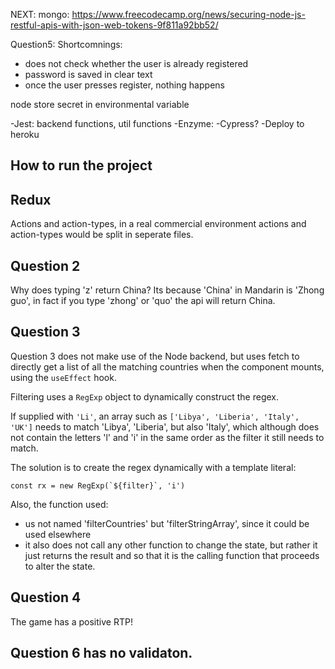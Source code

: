 NEXT:
mongo: https://www.freecodecamp.org/news/securing-node-js-restful-apis-with-json-web-tokens-9f811a92bb52/


Question5: Shortcomnings:
- does not check whether the user is already registered
- password is saved in clear text
- once the user presses register, nothing happens

node store secret in environmental variable

-Jest: backend functions, util functions
-Enzyme:
-Cypress?
-Deploy to heroku




## How to run the project

## Redux

Actions and action-types, in a real commercial environment actions and action-types would be split in seperate files.

## Question 2

Why does typing 'z' return China? Its because 'China' in Mandarin is 'Zhong guo', in fact if you type 'zhong' or 'quo' the api will return China.

## Question 3

Question 3 does not make use of the Node backend, but uses fetch to directly get a list of all the matching countries when the component mounts, using the `useEffect` hook.

Filtering uses a `RegExp` object to dynamically construct the regex. 

If supplied with `'Li'`, an array such as `['Libya', 'Liberia', 'Italy', 'UK']` needs to match 'Libya', 'Liberia', but also 'Italy', which although does not contain the letters 'l' and 'i' in the same order as the filter it still needs to match.

The solution is to create the regex dynamically with a template literal:

```const rx = new RegExp(`${filter}`, 'i')```

Also, the function used:

- us not named 'filterCountries' but 'filterStringArray', since it could be used elsewhere
- it also does not call any other function to change the state, but rather it just returns the result and so that it is the calling function that proceeds to alter the state.


## Question 4

The game has a positive RTP!

## Question 6 has no validaton.